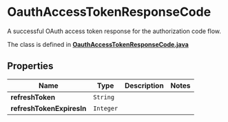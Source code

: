 

# OauthAccessTokenResponseCode

A successful OAuth access token response for the authorization code flow.

The class is defined in **[OauthAccessTokenResponseCode.java](../../src/main/java/org/openapitools/model/OauthAccessTokenResponseCode.java)**

## Properties

Name | Type | Description | Notes
------------ | ------------- | ------------- | -------------
**refreshToken** | `String` |  | 
**refreshTokenExpiresIn** | `Integer` |  | 




